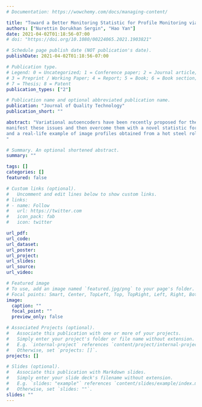 ```yaml
---
# Documentation: https://wowchemy.com/docs/managing-content/

title: "Toward a Better Monitoring Statistic for Profile Monitoring via Variational Autoencoders (In Press)"
authors: ["Nurettin Dorukhan Sergin", "Hao Yan"]
date: 2021-04-02T01:18:56-07:00
# doi: "https://doi.org/10.1080/00224065.2021.1903821"

# Schedule page publish date (NOT publication's date).
publishDate: 2021-04-02T01:18:56-07:00

# Publication type.
# Legend: 0 = Uncategorized; 1 = Conference paper; 2 = Journal article;
# 3 = Preprint / Working Paper; 4 = Report; 5 = Book; 6 = Book section;
# 7 = Thesis; 8 = Patent
publication_types: ["2"]

# Publication name and optional abbreviated publication name.
publication: "Journal of Quality Technology"
publication_short: ""

abstract: "Variational autoencoders have been recently proposed for the problem of process monitoring. While these works show impressive results over classical methods, the proposed monitoring statistics often ignore the inconsistencies in learned lower-dimensional representations and computational limitations in high-dimensional approximations. In this work, we first
manifest these issues and then overcome them with a novel statistic formulation that increases out-of-control detection accuracy without compromising computational efficiency. We demonstrate our results on a simulation study with explicit control over latent variations,
and a real-life example of image profiles obtained from a hot steel rolling process.
"

# Summary. An optional shortened abstract.
summary: ""

tags: []
categories: []
featured: false

# Custom links (optional).
#   Uncomment and edit lines below to show custom links.
# links:
# - name: Follow
#   url: https://twitter.com
#   icon_pack: fab
#   icon: twitter

url_pdf:
url_code:
url_dataset:
url_poster:
url_project:
url_slides:
url_source:
url_video:

# Featured image
# To use, add an image named `featured.jpg/png` to your page's folder. 
# Focal points: Smart, Center, TopLeft, Top, TopRight, Left, Right, BottomLeft, Bottom, BottomRight.
image:
  caption: ""
  focal_point: ""
  preview_only: false

# Associated Projects (optional).
#   Associate this publication with one or more of your projects.
#   Simply enter your project's folder or file name without extension.
#   E.g. `internal-project` references `content/project/internal-project/index.md`.
#   Otherwise, set `projects: []`.
projects: []

# Slides (optional).
#   Associate this publication with Markdown slides.
#   Simply enter your slide deck's filename without extension.
#   E.g. `slides: "example"` references `content/slides/example/index.md`.
#   Otherwise, set `slides: ""`.
slides: ""
---
```

